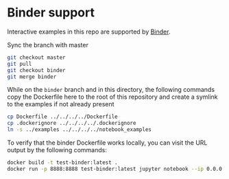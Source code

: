 Binder support
=======

Interactive examples in this repo are supported by [Binder](https://mybinder.org/).

Sync the branch with master

```bash
git checkout master
git pull
git checkout binder
git merge binder
```

While on the `binder` branch and in this directory, the following commands copy the Dockerfile
here to the root of this repository and create a symlink to the examples if not already present

```bash
cp Dockerfile ../../../../Dockerfile
cp .dockerignore ../../../../.dockerignore
ln -s ../examples ../../../../notebook_examples
```

To verify that the binder Dockerfile works locally, you can visit the URL
output by the following commands:

```bash
docker build -t test-binder:latest .
docker run -p 8888:8888 test-binder:latest jupyter notebook --ip 0.0.0.0
```
